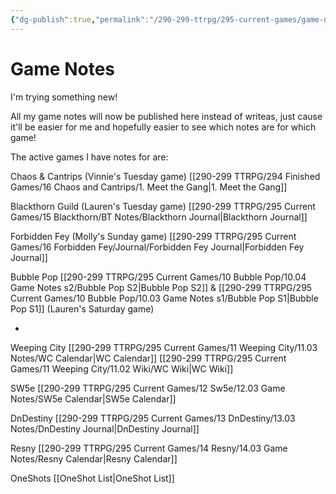 ```yaml
---
{"dg-publish":true,"permalink":"/290-299-ttrpg/295-current-games/game-notes-site/","tags":"gardenEntry","dgHomeLink":true,"dgPassFrontmatter":false,"dgShowBacklinks":true,"dgShowLocalGraph":false,"dgShowInlineTitle":true}
---
```



# Game Notes


I'm trying something new!

All my game notes will now be published here instead of writeas, just cause it'll be easier for me and hopefully easier to see which notes are for which game!

The active games I have notes for are:

Chaos & Cantrips (Vinnie's Tuesday game)
[[290-299 TTRPG/294 Finished Games/16 Chaos and Cantrips/1. Meet the Gang|1. Meet the Gang]] 

Blackthorn Guild (Lauren's Tuesday game)
[[290-299 TTRPG/295 Current Games/15 Blackthorn/BT Notes/Blackthorn Journal|Blackthorn Journal]] 

Forbidden Fey (Molly's Sunday game)
[[290-299 TTRPG/295 Current Games/16 Forbidden Fey/Journal/Forbidden Fey Journal|Forbidden Fey Journal]] 

Bubble Pop 
[[290-299 TTRPG/295 Current Games/10 Bubble Pop/10.04 Game Notes s2/Bubble Pop S2|Bubble Pop S2]] & [[290-299 TTRPG/295 Current Games/10 Bubble Pop/10.03 Game Notes s1/Bubble Pop S1|Bubble Pop S1]] (Lauren's Saturday game)

-

Weeping City 
[[290-299 TTRPG/295 Current Games/11 Weeping City/11.03 Notes/WC Calendar|WC Calendar]]
[[290-299 TTRPG/295 Current Games/11 Weeping City/11.02 Wiki/WC Wiki|WC Wiki]]

SW5e 
[[290-299 TTRPG/295 Current Games/12 Sw5e/12.03 Game Notes/SW5e Calendar|SW5e Calendar]]

DnDestiny 
[[290-299 TTRPG/295 Current Games/13 DnDestiny/13.03 Notes/DnDestiny Journal|DnDestiny Journal]]

Resny 
[[290-299 TTRPG/295 Current Games/14 Resny/14.03 Game Notes/Resny Calendar|Resny Calendar]]

OneShots
[[OneShot List|OneShot List]]

